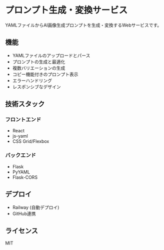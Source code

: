 # プロンプト生成・変換サービス

YAMLファイルからAI画像生成プロンプトを生成・変換するWebサービスです。

## 機能

- YAMLファイルのアップロードとパース
- プロンプトの生成と最適化
- 複数バリエーションの生成
- コピー機能付きのプロンプト表示
- エラーハンドリング
- レスポンシブなデザイン

## 技術スタック

### フロントエンド
- React
- js-yaml
- CSS Grid/Flexbox

### バックエンド
- Flask
- PyYAML
- Flask-CORS

## デプロイ
- Railway (自動デプロイ)
- GitHub連携

## ライセンス
MIT